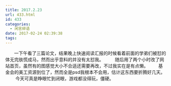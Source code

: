 ```yaml
---
title: 2017.2.23
url: 433.html
id: 433
categories:
  - 闲言碎语
date: 2017-02-24 02:39:38
tags:
---
```


       一下午看了三篇论文，结果晚上快速阅读汇报的时候看着前面的学弟们被怼的体无完肤慌成马，然而出乎意料的并没有太怼我。         随后用了两个小时改了网站首页，虽然有的图感觉大小不合适还需要再改，不过我实在是有点懒。        基金会的美工资源到位了，然而全是psd我根本不会用，估计这东西要折腾好几天。         今天可真是睁眼忙到闭眼，游戏都没得玩，僵硬。